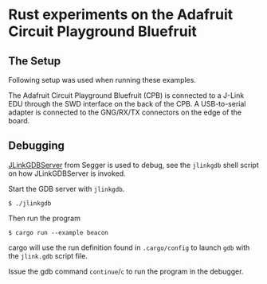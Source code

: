 # Rust experiments on the Adafruit Circuit Playground Bluefruit

## The Setup

Following setup was used when running these examples.

The Adafruit Circuit Playground Bluefruit (CPB) is connected to a J-Link EDU
through the SWD interface on the back of the CPB. A USB-to-serial adapter is
connected to the GNG/RX/TX connectors on the edge of the board.

## Debugging

[JLinkGDBServer] from Segger is used to debug, see the `jlinkgdb` shell script
on how JLinkGDBServer is invoked.

Start the GDB server with `jlinkgdb`.

```
$ ./jlinkgdb
```

Then run the program

```
$ cargo run --example beacon
```

cargo will use the run definition found in `.cargo/config` to launch `gdb` with
the `jlink.gdb` script file.

Issue the gdb command `continue`/`c` to run the program in the debugger.

[JLinkGDBServer]: https://www.segger.com/products/debug-probes/j-link/tools/j-link-gdb-server/about-j-link-gdb-server/
